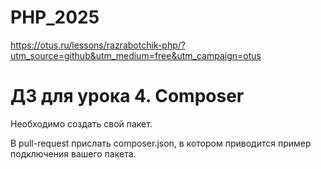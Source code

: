 # PHP_2025

https://otus.ru/lessons/razrabotchik-php/?utm_source=github&utm_medium=free&utm_campaign=otus

# ДЗ для урока 4. Composer

Необходимо создать свой пакет.

В pull-request прислать composer.json, в котором приводится пример подключения вашего пакета.
